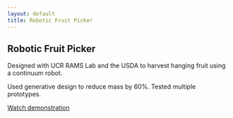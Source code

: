 ```yaml
---
layout: default
title: Robotic Fruit Picker
---
```


## Robotic Fruit Picker

Designed with UCR RAMS Lab and the USDA to harvest hanging fruit using a continuum robot.

Used generative design to reduce mass by 60%. Tested multiple prototypes.

[Watch demonstration](https://www.youtube.com/watch?v=auz7zTZCZwE)